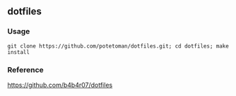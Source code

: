## dotfiles
### Usage
`git clone https://github.com/potetoman/dotfiles.git; cd dotfiles; make install`
### Reference
https://github.com/b4b4r07/dotfiles
